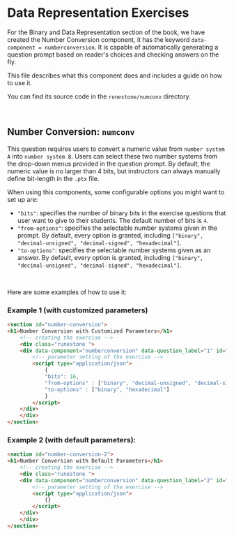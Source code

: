 # Data Representation Exercises

For the Binary and Data Representation section of the book, we have created the Number Conversion component, it has the keyword `data-component = numberconversion`. It is capable of automatically generating a question prompt based on reader's choices and checking answers on the fly.

This file describes what this component does and includes a guide on how to use it. 

You can find its source code in the `runestone/numconv` directory.

<br>

## Number Conversion: `numconv`

This question requires users to convert a numeric value from `number system A` into `number system B`. Users can select these two number systems from the drop-down menus provided in the question prompt. By default, the numeric value is no larger than 4 bits, but instructors can always manually define bit-length in the `.ptx` file.

When using this components, some configurable options you might want to set up are:
- `"bits"`: specifies the number of binary bits in the exercise questions that user want to give to their students. The default number of bits is `4`.
- `"from-options"`: specifies the selectable number systems given in the prompt. By default, every option is granted, including `["binary", "decimal-unsigned", "decimal-signed", "hexadecimal"]`.
- `"to-options"`: specifies the selectable number systems given as an answer. By default, every option is granted, including `["binary", "decimal-unsigned", "decimal-signed", "hexadecimal"]`.

<br>

Here are some examples of how to use it:

### **Example 1 (with customized parameters)**
```html
<section id="number-conversion">
<h1>Number Conversion with Customized Parameters</h1>
    <!-- creating the exercise -->
    <div class="runestone ">
    <div data-component="numberconversion" data-question_label="1" id="test_number_conversion"  style="visibility: hidden;">
        <!-- parameter setting of the exercise -->
        <script type="application/json">
            {
            "bits": 16, 
            "from-options" : ["binary", "decimal-unsigned", "decimal-signed"], 
            "to-options" : ["binary", "hexadecimal"]
            }
        </script>
    </div>
    </div>
</section>
```

### **Example 2 (with default parameters)**:
```html
<section id="number-conversion-2">
<h1>Number Conversion with Default Parameters</h1>
    <!-- creating the exercise -->
    <div class="runestone ">
    <div data-component="numberconversion" data-question_label="2" id="test_number_conversion"  style="visibility: hidden;">
        <!-- parameter setting of the exercise -->
        <script type="application/json">
            {}
        </script>
    </div>
    </div>
</section>
```